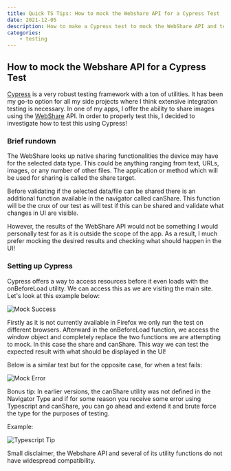 ```yaml
---
title: Quick TS Tips: How to mock the Webshare API for a Cypress Test
date: 2021-12-05
description: How to make a Cypress test to mock the WebShare API and test the after-effects correctly. In this guide, we will check in case it does and doesn't load.
categories:
    - testing
---
```


## How to mock the Webshare API for a Cypress Test

[Cypress](https://www.cypress.io/) is a very robust testing framework with a ton of utilities. It has been my go-to option for all my side projects where I think extensive integration testing is necessary. In one of my apps, I offer the ability to share images using the [WebShare](https://web.dev/web-share/) API. In order to properly test this, I decided to investigate how to test this using Cypress!

### Brief rundown

The WebShare looks up native sharing functionalities the device may have for the selected data type. This could be anything ranging from text, URLs, images, or any number of other files. The application or method which will be used for sharing is called the share target.

Before validating if the selected data/file can be shared there is an additional function available in the navigator called canShare. This function will be the crux of our test as will test if this can be shared and validate what changes in UI are visible.

However, the results of the WebShare API would not be something I would personally test for as it is outside the scope of the app. As a result, I much prefer mocking the desired results and checking what should happen in the UI!

### Setting up Cypress

Cypress offers a way to access resources before it even loads with the onBeforeLoad utility. We can access this as we are visiting the main site. Let's look at this example below:

![Mock Success](https://cdn.hashnode.com/res/hashnode/image/upload/v1649268093646/5kMEXdQgy.png)

Firstly as it is not currently available in Firefox we only run the test on different browsers. Afterward in the onBeforeLoad function, we access the window object and completely replace the two functions we are attempting to mock. In this case the share and canShare. This way we can test the expected result with what should be displayed in the UI!

Below is a similar test but for the opposite case, for when a test fails:

![Mock Error](https://cdn.hashnode.com/res/hashnode/image/upload/v1649268095075/7G-UviK7W.png)

Bonus tip: In earlier versions, the canShare utility was not defined in the Navigator Type and if for some reason you receive some error using Typescript and canShare, you can go ahead and extend it and brute force the type for the purposes of testing.

Example:

![Typescript Tip](https://cdn.hashnode.com/res/hashnode/image/upload/v1649268096464/qI_IuQZol.png)

Small disclaimer, the Webshare API and several of its utility functions do not have widespread compatibility.
